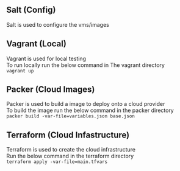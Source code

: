 ## Salt (Config)
Salt is used to configure the vms/images

## Vagrant (Local)
Vagrant is used for local testing  
To run locally run the below command in The vagrant directory  
`vagrant up`

## Packer (Cloud Images)
Packer is used to build a image to deploy onto a cloud provider  
To build the image run the below command in the packer directory  
`packer build -var-file=variables.json base.json`

## Terraform (Cloud Infastructure)
Terraform is used to create the cloud infrastructure  
Run the below command in the terraform directory  
`terraform apply -var-file=main.tfvars`

